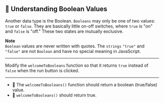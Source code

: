 🚀 Understanding Boolean Values
-------------------------------

Another data type is the Boolean. `Booleans` may only be one of two values: `true` or `false`. They are basically little on-off switches, where `true` is "on" and `false` is "off." These two states are mutually exclusive.

**Note**  
`Boolean` values are never written with quotes. The `strings` `"true"` and `"false"` are not `Boolean` and have no special meaning in JavaScript.

* * *

Modify the `welcomeToBooleans` function so that it returns `true` instead of `false` when the run button is clicked.

* * *

*   🧪 The `welcomeToBooleans()` function should return a boolean (true/false) value.
*   🧪 `welcomeToBooleans()` should return true.